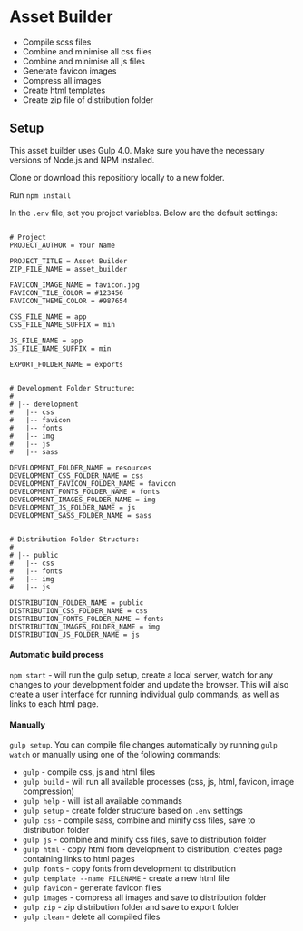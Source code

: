 # Asset Builder

- Compile scss files
- Combine and minimise all css files
- Combine and minimise all js files
- Generate favicon images
- Compress all images
- Create html templates
- Create zip file of distribution folder

## Setup

This asset builder uses Gulp 4.0. Make sure you have the necessary versions of Node.js and NPM installed.

Clone or download this repositiory locally to a new folder.

Run `npm install`

In the `.env` file, set you project variables. Below are the default settings:

```

# Project
PROJECT_AUTHOR = Your Name

PROJECT_TITLE = Asset Builder
ZIP_FILE_NAME = asset_builder

FAVICON_IMAGE_NAME = favicon.jpg
FAVICON_TILE_COLOR = #123456
FAVICON_THEME_COLOR = #987654

CSS_FILE_NAME = app
CSS_FILE_NAME_SUFFIX = min

JS_FILE_NAME = app
JS_FILE_NAME_SUFFIX = min

EXPORT_FOLDER_NAME = exports


# Development Folder Structure:
#
# |-- development
#   |-- css
#   |-- favicon
#   |-- fonts
#   |-- img
#   |-- js
#   |-- sass

DEVELOPMENT_FOLDER_NAME = resources
DEVELOPMENT_CSS_FOLDER_NAME = css
DEVELOPMENT_FAVICON_FOLDER_NAME = favicon
DEVELOPMENT_FONTS_FOLDER_NAME = fonts
DEVELOPMENT_IMAGES_FOLDER_NAME = img
DEVELOPMENT_JS_FOLDER_NAME = js
DEVELOPMENT_SASS_FOLDER_NAME = sass


# Distribution Folder Structure:
#
# |-- public
#   |-- css
#   |-- fonts
#   |-- img
#   |-- js

DISTRIBUTION_FOLDER_NAME = public
DISTRIBUTION_CSS_FOLDER_NAME = css
DISTRIBUTION_FONTS_FOLDER_NAME = fonts
DISTRIBUTION_IMAGES_FOLDER_NAME = img
DISTRIBUTION_JS_FOLDER_NAME = js
```


#### Automatic build process
`npm start` - will run the gulp setup, create a local server, watch for any changes to your development folder and update the browser.
This will also create a user interface for running individual gulp commands, as well as links to each html page.

#### Manually
`gulp setup`. You can compile file changes automatically by running `gulp watch` or manually using one of the following commands:

- `gulp` - compile css, js and html files
- `gulp build` - will run all available processes (css, js, html, favicon, image compression)
- `gulp help` - will list all available commands
- `gulp setup` - create folder structure based on `.env` settings
- `gulp css` - compile sass, combine and minify css files, save to distribution folder
- `gulp js` - combine and minify css files, save to distribution folder
- `gulp html` - copy html from development to distribution, creates page containing links to html pages
- `gulp fonts` - copy fonts from development to distribution
- `gulp template --name FILENAME` - create a new html file
- `gulp favicon` - generate favicon files
- `gulp images` - compress all images and save to distribution folder
- `gulp zip` - zip distribution folder and save to export folder
- `gulp clean` - delete all compiled files


